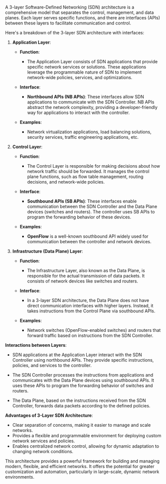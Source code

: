 A 3-layer Software-Defined Networking (SDN) architecture is a comprehensive model that separates the control, management, and data planes. Each layer serves specific functions, and there are interfaces (APIs) between these layers to facilitate communication and control.

Here's a breakdown of the 3-layer SDN architecture with interfaces:

1. **Application Layer**:

   - **Function**:
     - The Application Layer consists of SDN applications that provide specific network services or solutions. These applications leverage the programmable nature of SDN to implement network-wide policies, services, and optimizations.

   - **Interface**:
     - **Northbound APIs (NB APIs)**: These interfaces allow SDN applications to communicate with the SDN Controller. NB APIs abstract the network complexity, providing a developer-friendly way for applications to interact with the controller.

   - **Examples**:
     - Network virtualization applications, load balancing solutions, security services, traffic engineering applications, etc.

2. **Control Layer**:

   - **Function**:
     - The Control Layer is responsible for making decisions about how network traffic should be forwarded. It manages the control plane functions, such as flow table management, routing decisions, and network-wide policies.

   - **Interface**:
     - **Southbound APIs (SB APIs)**: These interfaces enable communication between the SDN Controller and the Data Plane devices (switches and routers). The controller uses SB APIs to program the forwarding behavior of these devices.

   - **Examples**:
     - **OpenFlow** is a well-known southbound API widely used for communication between the controller and network devices.

3. **Infrastructure (Data Plane) Layer**:

   - **Function**:
     - The Infrastructure Layer, also known as the Data Plane, is responsible for the actual transmission of data packets. It consists of network devices like switches and routers.

   - **Interface**:
     - In a 3-layer SDN architecture, the Data Plane does not have direct communication interfaces with higher layers. Instead, it takes instructions from the Control Plane via southbound APIs.

   - **Examples**:
     - Network switches (OpenFlow-enabled switches) and routers that forward traffic based on instructions from the SDN Controller.

**Interactions between Layers**:

- SDN applications at the Application Layer interact with the SDN Controller using northbound APIs. They provide specific instructions, policies, and services to the controller.

- The SDN Controller processes the instructions from applications and communicates with the Data Plane devices using southbound APIs. It uses these APIs to program the forwarding behavior of switches and routers.

- The Data Plane, based on the instructions received from the SDN Controller, forwards data packets according to the defined policies.

**Advantages of 3-Layer SDN Architecture**:

- Clear separation of concerns, making it easier to manage and scale networks.
- Provides a flexible and programmable environment for deploying custom network services and policies.
- Enables centralized network control, allowing for dynamic adaptation to changing network conditions.

This architecture provides a powerful framework for building and managing modern, flexible, and efficient networks. It offers the potential for greater customization and automation, particularly in large-scale, dynamic network environments.
